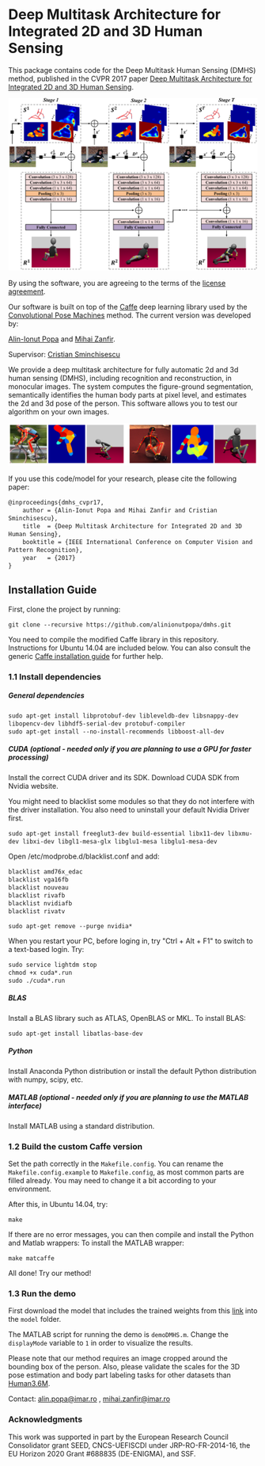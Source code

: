 # Deep Multitask Architecture for Integrated 2D and 3D Human Sensing

This package contains code for the Deep Multitask Human Sensing (DMHS) method, published in the CVPR 2017 paper [Deep Multitask Architecture for Integrated 2D and 3D Human Sensing](http://www.maths.lth.se/matematiklth/personal/sminchis/papers/dmhs-cvpr17.pdf). 

![architecture](architecture.png)

By using the software, you are agreeing to the terms of the [license agreement](https://github.com/alinionutpopa/dmhs/blob/master/LICENSE).

Our software is built on top of the [Caffe](http://caffe.berkeleyvision.org/) deep learning library used by the [Convolutional Pose Machines](https://github.com/shihenw/convolutional-pose-machines-release) method. The current version was developed by:

[Alin-Ionut Popa](http://109.101.234.42//people.php?ID_p=23)
and
[Mihai Zanfir](http://109.101.234.42//people.php?ID_p=17).

Supervisor: [Cristian Sminchisescu](http://www.maths.lth.se/matematiklth/personal/sminchis/index.html)

We provide a deep multitask architecture for fully automatic 2d and 3d human sensing (DMHS), including recognition and reconstruction, in monocular images. The system computes the figure-ground segmentation, semantically identifies the human body parts at pixel level, and estimates the 2d and 3d pose of the person. This software allows you to test our algorithm on your own images.

![sample](sample.png)

If you use this code/model for your research, please cite the following paper:
```
@inproceedings{dmhs_cvpr17,
    author = {Alin-Ionut Popa and Mihai Zanfir and Cristian Sminchisescu},
    title  = {Deep Multitask Architecture for Integrated 2D and 3D Human Sensing},
    booktitle = {IEEE International Conference on Computer Vision and Pattern Recognition},
    year   = {2017}
}
```


## Installation Guide
First, clone the project by running:
```
git clone --recursive https://github.com/alinionutpopa/dmhs.git
```

You need to compile the modified Caffe library in this repository. Instructions for Ubuntu 14.04 are included below. You can also consult the generic [Caffe installation guide](http://caffe.berkeleyvision.org/installation.html) for further help.


### 1.1 Install dependencies
##### General dependencies
```
sudo apt-get install libprotobuf-dev libleveldb-dev libsnappy-dev libopencv-dev libhdf5-serial-dev protobuf-compiler
sudo apt-get install --no-install-recommends libboost-all-dev
```

##### CUDA (optional - needed only if you are planning to use a GPU for faster processing)
Install the correct CUDA driver and its SDK. Download CUDA SDK from Nvidia website. 

You might need to blacklist some modules so that they do not interfere with the driver installation. You also need to uninstall your default Nvidia Driver first.
```
sudo apt-get install freeglut3-dev build-essential libx11-dev libxmu-dev libxi-dev libgl1-mesa-glx libglu1-mesa libglu1-mesa-dev
``` 
Open /etc/modprobe.d/blacklist.conf and add:
```
blacklist amd76x_edac
blacklist vga16fb
blacklist nouveau
blacklist rivafb
blacklist nvidiafb
blacklist rivatv
```
```
sudo apt-get remove --purge nvidia*
```

When you restart your PC, before loging in, try "Ctrl + Alt + F1" to switch to a text-based login. Try:
```
sudo service lightdm stop
chmod +x cuda*.run
sudo ./cuda*.run
```

##### BLAS
Install a BLAS library such as ATLAS, OpenBLAS or MKL. To install BLAS:
```
sudo apt-get install libatlas-base-dev 
```

##### Python 
Install Anaconda Python distribution or install the default Python distribution with numpy, scipy, etc.

##### MATLAB (optional - needed only if you are planning to use the MATLAB interface)
Install MATLAB using a standard distribution.

### 1.2 Build the custom Caffe version
Set the path correctly in the ``Makefile.config``. You can rename the ``Makefile.config.example`` to ``Makefile.config``, as most common parts are filled already. You may need to change it a bit according to your environment.

After this, in Ubuntu 14.04, try:
```
make
```

If there are no error messages, you can then compile and install the Python and Matlab wrappers:
To install the MATLAB wrapper:
```
make matcaffe
```


All done! Try our method!


### 1.3 Run the demo
First download the model that includes the trained weights from this [link](https://drive.google.com/open?id=0B2xD_tIOYyL1RlFhVGg4Y0VXYlk) into the ``model`` folder. 

The MATLAB script for running the demo is ``demoDMHS.m``. Change the ``displayMode`` variable to ``1`` in order to visualize the results.

Please note that our method requires an image cropped around the bounding box of the person. Also, please validate the scales for the 3D pose estimation and body part labeling tasks for other datasets than [Human3.6M](http://vision.imar.ro/human3.6m/description.php).

Contact: <alin.popa@imar.ro> , <mihai.zanfir@imar.ro>


### Acknowledgments
This work was supported in part by the European Research Council Consolidator grant SEED, CNCS-UEFISCDI under JRP-RO-FR-2014-16, the EU Horizon 2020 Grant #688835 (DE-ENIGMA), and SSF.
